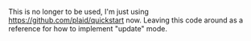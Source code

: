 This is no longer to be used, I'm just using https://github.com/plaid/quickstart now.
Leaving this code around as a reference for how to implement "update" mode.
